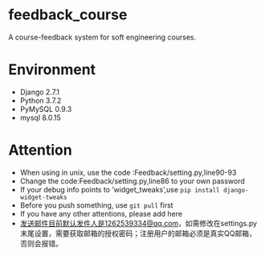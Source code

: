 # feedback_course
A course-feedback system for soft engineering courses.

# Environment
* Django           2.7.1
* Python            3.7.2
* PyMySQL        0.9.3
* mysql              8.0.15

# Attention
* When using in unix, use the code :Feedback/setting.py,line90-93
* Change the code:Feedback/setting.py,line86 to your own password
* If your debug info points to ’widget_tweaks’,use 
`pip install django-widget-tweaks`
* Before you push something, use `git pull` first
* If you have any other attentions, please add here
* 发送邮件目前默认发件人是1262539334@qq.com，如需修改在settings.py末尾设置，需要获取邮箱的授权密码；注册用户的邮箱必须是真实QQ邮箱，否则会报错。
